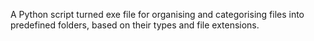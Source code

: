 A Python script turned exe file for organising and categorising files into predefined folders, based on their types and file extensions.
